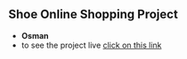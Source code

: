 
## Shoe Online Shopping Project
- **Osman**
- to see the project live [click on this link](https://osmanwako.github.io/shoashopping/)
